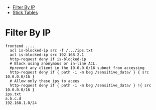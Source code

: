 * [Filter By IP](#filter-by-ip)
* [Stick Tables](https://www.haproxy.com/blog/introduction-to-haproxy-stick-tables/)

# Filter By IP

```
frontend ....
  acl is-blocked-ip src -f /.../ips.txt
  acl is-blocked-ip src 192.168.2.1
  http-request deny if is-blocked-ip
  # Block using anonymous or in-line ACL.
  #prevent any client in the 10.0.0.0/16 subnet from accessing
  http-request deny if { path -i -m beg /sensitive_data/ } { src 10.0.0.0/16 }
  # Allow only these ips to acees
  http-request deny if { path -i -m beg /sensitive_data/ } !{ src 10.0.0.0/16 }
ips.txt
a.b.c.d
192.168.1.0/24

```

